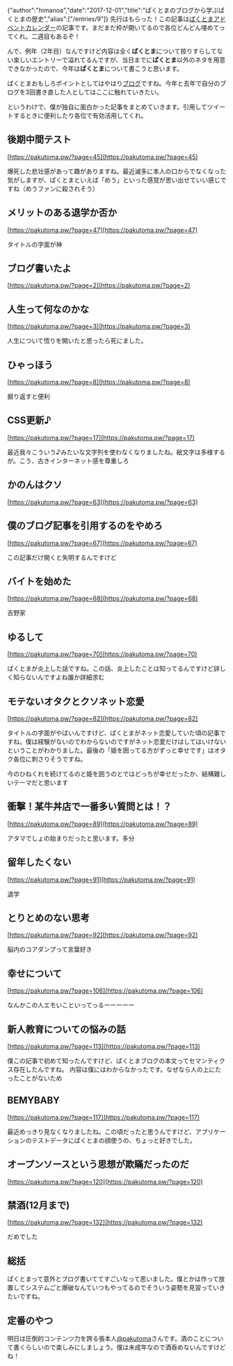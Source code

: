 {"author":"himanoa","date":"2017-12-01","title":"ぱくとまのブログから学ぶぱくとまの歴史","alias":["/entries/9"]}
先行はもらった！この記事は[ぱくとまアドベントカレンダー](https://adventar.org/calendars/2104)の記事です。まだまだ枠が開いてるので各位どんどん埋めてってくれ。二週目もあるぞ！

んで、例年（2年目）なんですけど内容は全く**ぱくとま**について掠りすらしてない楽しいエントリーで溢れてるんですが、当日までに**ぱくとま**以外のネタを用意できなかったので、今年は**ぱくとま**について書こうと思います。

ぱくとまおもしろポイントとしてはやはり[ブログ](https://pakutoma.pw/)ですね。今年と去年で自分のブログを3回書き直した人としてはここに触れていきたい。

というわけで、僕が独自に面白かった記事をまとめていきます。引用してツイートするときに便利したり各位で有効活用してくれ。


## 後期中間テスト

[https://pakutoma.pw/?page=45](https://pakutoma.pw/?page=45)

爆死した悲壮感があって趣がありますね。最近滅多に本人の口からでなくなった気がしますが、ぱくとまといえば「めう」といった感覚が思い出せていい感じですね（めうファンに殺されそう）

## メリットのある退学か否か

[https://pakutoma.pw/?page=47](https://pakutoma.pw/?page=47)

タイトルの字面が神

## ブログ書いたよ

[https://pakutoma.pw/?page=2](https://pakutoma.pw/?page=2)

## 人生って何なのかな

[https://pakutoma.pw/?page=3](https://pakutoma.pw/?page=3)

人生について悟りを開いたと思ったら死にました。

## ひゃっほう

[https://pakutoma.pw/?page=8](https://pakutoma.pw/?page=8)

掘り返すと便利

## CSS更新♪

[https://pakutoma.pw/?page=17](https://pakutoma.pw/?page=17)

最近我々こういう♪みたいな文字列を使わなくなりましたね。絵文字は多様するが。こう、古きインターネット感を尊重しろ

## かのんはクソ

[https://pakutoma.pw/?page=63](https://pakutoma.pw/?page=63)


## 僕のブログ記事を引用するのをやめろ

[https://pakutoma.pw/?page=67](https://pakutoma.pw/?page=67)

この記事だけ開くと失明するんですけど

## バイトを始めた

[https://pakutoma.pw/?page=68](https://pakutoma.pw/?page=68)

吉野家

## ゆるして

[https://pakutoma.pw/?page=70](https://pakutoma.pw/?page=70)

ぱくとまが炎上した話ですね。この話、炎上したことは知ってるんですけど詳しく知らないんですよね誰か詳細求む

## モテないオタクとクソネット恋愛

[https://pakutoma.pw/?page=82](https://pakutoma.pw/?page=82]

タイトルの字面がやばいんですけど、ぱくとまがネット恋愛していた頃の記事ですね。僕は経験がないのでわからないのですがネット恋愛だけはしてはいけないということがわかりました。最後の「姫を囲ってる方がずっと幸せです」はオタク各位に刺さりそうですね。

今のひねくれを続けてるのと姫を囲うのとではどっちが幸せだったか、結構難しいテーマだと思います

## 衝撃！某牛丼店で一番多い質問とは！？

[https://pakutoma.pw/?page=89](https://pakutoma.pw/?page=89)

アタマでしょの始まりだったと思います。多分

## 留年したくない

[https://pakutoma.pw/?page=91](https://pakutoma.pw/?page=91)

退学

## とりとめのない思考

[https://pakutoma.pw/?page=92](https://pakutoma.pw/?page=92)

脳内のコアダンプって言葉好き

## 幸せについて

[https://pakutoma.pw/?page=106](https://pakutoma.pw/?page=106)

なんかこの人エモいこといってっるーーーーー

## 新人教育についての悩みの話

[https://pakutoma.pw/?page=113](https://pakutoma.pw/?page=113)

僕この記事で初めて知ったんですけど、ぱくとまブログの本文ってセマンティクス存在したんですね。
内容は僕にはわからなかったです。なぜなら人の上にたったことがないため

## BEMYBABY

[https://pakutoma.pw/?page=117](https://pakutoma.pw/?page=117)

最近めっきり見なくなりましたね。この頃だったと思うんですけど、アプリケーションのテストデータにぱくとまの顔使うの、ちょっと好きでした。

## オープンソースという思想が欺瞞だったのだ

[https://pakutoma.pw/?page=120](https://pakutoma.pw/?page=120)

## 禁酒(12月まで)

[https://pakutoma.pw/?page=132](https://pakutoma.pw/?page=132)

だめでした

## 総括

ぱくとまって意外とブログ書いててすごいなって思いました。僕とかは作って放置してシステムごと爆破なんていつもやってるのでそういう姿勢を見習っていきたいですね。

## 定番のやつ

明日は圧倒的コンテンツ力を誇る張本人[@pakutoma](https://twitter.com/pakutoma)さんです。酒のことについて書くらしいので楽しみにしましょう。僕は未成年なので酒呑めないんですけどね！
